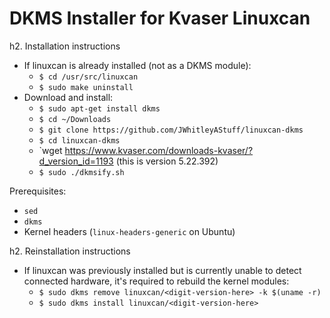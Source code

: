 # DKMS Installer for Kvaser Linuxcan #

h2. Installation instructions

- If linuxcan is already installed (not as a DKMS module):
  - `$ cd /usr/src/linuxcan`
  - `$ sudo make uninstall`
- Download and install:
  - `$ sudo apt-get install dkms`
  - `$ cd ~/Downloads`
  - `$ git clone https://github.com/JWhitleyAStuff/linuxcan-dkms`
  - `$ cd linuxcan-dkms`
  - `wget https://www.kvaser.com/downloads-kvaser/?d_version_id=1193 (this is version 5.22.392)
  - `$ sudo ./dkmsify.sh`

Prerequisites:

- `sed`
- `dkms`
- Kernel headers (`linux-headers-generic` on Ubuntu)

h2. Reinstallation instructions

- If linuxcan was previously installed but is currently unable to detect connected hardware, it's required to rebuild the kernel modules:
  - `$ sudo dkms remove linuxcan/<digit-version-here> -k $(uname -r)`
  - `$ sudo dkms install linuxcan/<digit-version-here>`
